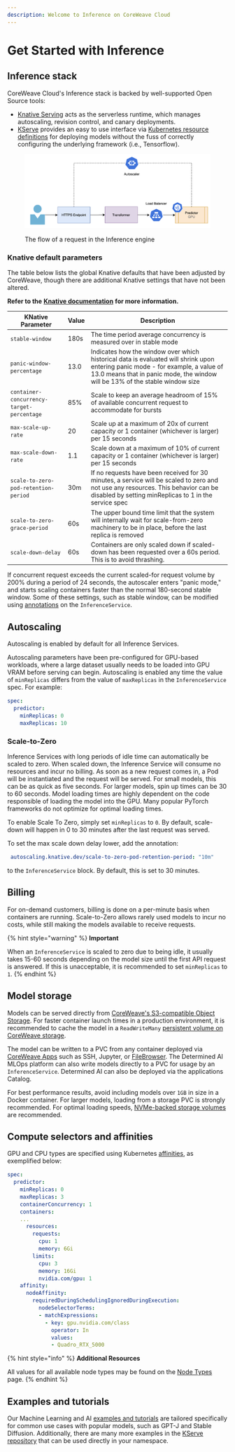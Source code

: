 ```yaml
---
description: Welcome to Inference on CoreWeave Cloud
---
```


# Get Started with Inference

## Inference stack

CoreWeave Cloud's Inference stack is backed by well-supported Open Source tools:

* [Knative Serving](https://knative.dev/docs/serving/) acts as the serverless runtime, which manages autoscaling, revision control, and canary deployments.
* [KServe](https://www.kubeflow.org/docs/components/serving/kfserving/) provides an easy to use interface via [Kubernetes resource definitions](https://kubernetes.io/docs/concepts/extend-kubernetes/api-extension/custom-resources/) for deploying models without the fuss of correctly configuring the underlying framework (i.e., Tensorflow).

<figure><img src="../../.gitbook/assets/image (48).png" alt=""><figcaption><p>The flow of a request in the Inference engine</p></figcaption></figure>

### Knative default parameters

The table below lists the global Knative defaults that have been adjusted by CoreWeave, though there are additional Knative settings that have not been altered.

**Refer to the** [**Knative documentation**](https://knative.dev/docs/serving/configuring-autoscaling/) **for more information.**

| KNative Parameter                         | Value | Description                                                                                                                                                                                                     |
| ----------------------------------------- | ----- | --------------------------------------------------------------------------------------------------------------------------------------------------------------------------------------------------------------- |
| `stable-window`                           | 180s  | The time period average concurrency is measured over in stable mode                                                                                                                                             |
| `panic-window-percentage`                 | 13.0  | Indicates how the window over which historical data is evaluated will shrink upon entering panic mode - for example, a value of 13.0 means that in panic mode, the window will be 13% of the stable window size |
| `container-concurrency-target-percentage` | 85%   | Scale to keep an average headroom of 15% of available concurrent request to accommodate for bursts                                                                                                              |
| `max-scale-up-rate`                       | 20    | Scale up at a maximum of 20x of current capacity or 1 container (whichever is larger) per 15 seconds                                                                                                            |
| `max-scale-down-rate`                     | 1.1   | Scale down at a maximum of 10% of current capacity or 1 container (whichever is larger) per 15 seconds                                                                                                          |
| `scale-to-zero-pod-retention-period`      | 30m   | If no requests have been received for 30 minutes, a service will be scaled to zero and not use any resources. This behavior can be disabled by setting minReplicas to 1 in the service spec                     |
| `scale-to-zero-grace-period`              | 60s   | The upper bound time limit that the system will internally wait for scale-from-zero machinery to be in place, before the last replica is removed                                                                |
| `scale-down-delay`                        | 60s   | Containers are only scaled down if scaled-down has been requested over a 60s period. This is to avoid thrashing.                                                                                                |

If concurrent request exceeds the current scaled-for request volume by 200% during a period of 24 seconds, the autoscaler enters "panic mode," and starts scaling containers faster than the normal 180-second stable window. Some of these settings, such as stable window, can be modified using [annotations](https://kubernetes.io/docs/concepts/overview/working-with-objects/annotations/) on the `InferenceService`.

## Autoscaling

Autoscaling is enabled by default for all Inference Services.

Autoscaling parameters have been pre-configured for GPU-based workloads, where a large dataset usually needs to be loaded into GPU VRAM before serving can begin. Autoscaling is enabled any time the value of `minReplicas` differs from the value of `maxReplicas` in the `InferenceService` spec. For example:

```yaml
spec:
  predictor:
    minReplicas: 0 
    maxReplicas: 10
```

### Scale-to-Zero

Inference Services with long periods of idle time can automatically be scaled to zero. When scaled down, the Inference Service will consume no resources and incur no billing. As soon as a new request comes in, a Pod will be instantiated and the request will be served. For small models, this can be as quick as five seconds. For larger models, spin up times can be 30 to 60 seconds. Model loading times are highly dependent on the code responsible of loading the model into the GPU. Many popular PyTorch frameworks do not optimize for optimal loading times.

To enable Scale To Zero, simply set `minReplicas` to `0`. By default, scale-down will happen in 0 to 30 minutes after the last request was served.

To set the max scale down delay lower, add the annotation:

```yaml
 autoscaling.knative.dev/scale-to-zero-pod-retention-period: "10m"
```

&#x20;to the `InferenceService` block. By default, this is set to 30 minutes.

## Billing

For on-demand customers, billing is done on a per-minute basis when containers are running. Scale-to-Zero allows rarely used models to incur no costs, while still making the models available to receive requests.

{% hint style="warning" %}
**Important**

When an `InferenceService` is scaled to zero due to being idle, it usually takes 15-60 seconds depending on the model size until the first API request is answered. If this is unacceptable, it is recommended to set `minReplicas` to `1`.
{% endhint %}

## Model storage

Models can be served directly from [CoreWeave's S3-compatible Object Storage](../../storage/object-storage.md). For faster container launch times in a production environment, it is recommended to cache the model in a `ReadWriteMany` [persistent volume on CoreWeave storage](../../storage/storage/#storage-volumes).

The model can be written to a PVC from any container deployed via [CoreWeave Apps](https://apps.coreweave.com) such as SSH, Jupyter, or [FileBrowser](../../storage/filebrowser.md). The Determined AI MLOps platform can also write models directly to a PVC for usage by an `InferenceService`. Determined AI can also be deployed via the applications Catalog.

For best performance results, avoid including models over `1GB` in size in a Docker container. For larger models, loading from a storage PVC is strongly recommended. For optimal loading speeds, [NVMe-backed storage volumes](../../storage/storage/#volume-types) are recommended.

## Compute selectors and affinities

GPU and CPU types are specified using Kubernetes [affinities](https://docs.coreweave.com/coreweave-kubernetes/node-types#requesting-compute-in-kubernetes), as exemplified below:

```yaml
spec:
  predictor:
    minReplicas: 0 
    maxReplicas: 3
    containerConcurrency: 1
    containers:
    ...
      resources:
        requests:
          cpu: 1
          memory: 6Gi
        limits:
          cpu: 3
          memory: 16Gi
          nvidia.com/gpu: 1
    affinity:
      nodeAffinity:
        requiredDuringSchedulingIgnoredDuringExecution:
          nodeSelectorTerms:
          - matchExpressions:
            - key: gpu.nvidia.com/class
              operator: In
              values:
              - Quadro_RTX_5000
```

{% hint style="info" %}
**Additional Resources**

All values for all available node types may be found on the [Node Types](../../../coreweave-kubernetes/node-types.md) page.
{% endhint %}

## Examples and tutorials

Our Machine Learning and AI [examples and tutorials](online-inference.md#examples-and-tutorials) are tailored specifically for common use cases with popular models, such as GPT-J and Stable Diffusion. Additionally, there are many more examples in the [KServe repository](https://github.com/kubeflow/kfserving/tree/master/docs/samples) that can be used directly in your namespace.
